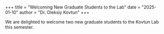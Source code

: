 +++
title = "Welcoming New Graduate Students to the Lab"
date = "2025-01-10"
author = "Dr. Oleksiy Kovtun"
+++

We are delighted to welcome two new graduate students to the Kovtun Lab this semester.